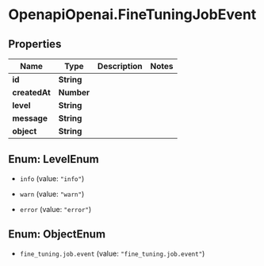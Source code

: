 # OpenapiOpenai.FineTuningJobEvent

## Properties

Name | Type | Description | Notes
------------ | ------------- | ------------- | -------------
**id** | **String** |  | 
**createdAt** | **Number** |  | 
**level** | **String** |  | 
**message** | **String** |  | 
**object** | **String** |  | 



## Enum: LevelEnum


* `info` (value: `"info"`)

* `warn` (value: `"warn"`)

* `error` (value: `"error"`)





## Enum: ObjectEnum


* `fine_tuning.job.event` (value: `"fine_tuning.job.event"`)




